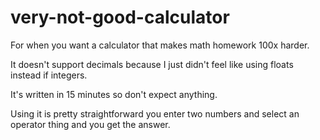 # very-not-good-calculator
For when you want a calculator that makes math homework 100x harder.

It doesn't support decimals because I just didn't feel like using floats instead if integers.

It's written in 15 minutes so don't expect anything.

Using it is pretty straightforward you enter two numbers and select an operator thing and you get the answer.
